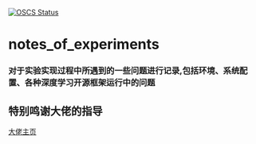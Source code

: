 
[![OSCS Status](https://www.oscs1024.com/platform/badge/DFLyan/setup_of_system.svg?size=small)](https://www.oscs1024.com/project/DFLyan/setup_of_system?ref=badge_small)
# notes_of_experiments

### 对于实验实现过程中所遇到的一些问题进行记录,包括环境、系统配置、各种深度学习开源框架运行中的问题

## 特别鸣谢大佬的指导
[大佬主页](https://github.com/xjw00654)
